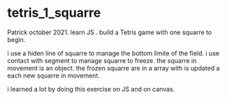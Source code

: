 # tetris_1_squarre

Patrick october 2021.
learn JS  .
build a Tetris game with one squarre to begin.

i use a hiden line of squarre to manage the bottom limite of the field.
i use contact with segment to manage squarre to freeze.
the squarre in movement is an object.
the frozen squarre are in a array with is updated a each new squarre in movement.

i learned a lot by doing this exercise on JS and on canvas.

